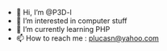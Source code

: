 - 👋 Hi, I’m @P3D-l
- 👀 I’m interested in computer stuff
- 🌱 I’m currently learning PHP
- 📫 How to reach me : plucasn@yahoo.com

<!---
P3D-l/P3D-l is a ✨ special ✨ repository because its `README.md` (this file) appears on your GitHub profile.
You can click the Preview link to take a look at your changes.
--->

